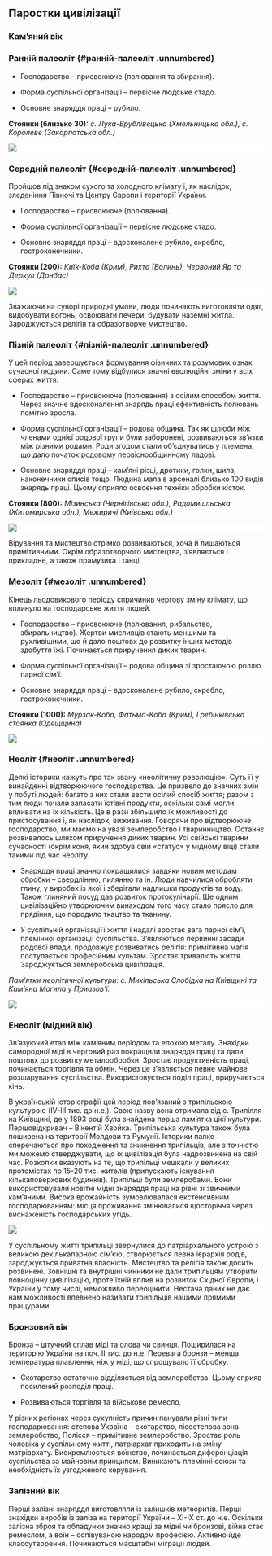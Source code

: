 Паростки цивілізації
--------------------


### Кам’яний вік

### Ранній палеоліт {#ранній-палеоліт .unnumbered}

-   Господарство – присвоююче (полювання та збирання).

-   Форма суспільної організації – первісне людське стадо.

-   Основне знаряддя праці – рубило.

**Стоянки (близько 30):**
*с. Лука-Врублівецька (Хмельницька обл.), с. Королеве (Закарпатська
обл.)*

<div style="background-color: #ffffff;">
<img src="https://rawgit.com/chudaol/ed-era-book-history/master/images/pic1.svg">
</div>


### Середній палеоліт {#середній-палеоліт .unnumbered}

Пройшов під знаком сухого та холодного клімату і, як наслідок,
зледеніння Півночі та Центру Європи і території України.

-   Господарство – присвоююче (полювання).

-   Форма суспільної організації – первісне людське стадо.

-   Основне знаряддя праці – вдосконалене рубило, скребло,
    гостроконечники.

**Стоянки (200):**
*Киїк-Коба (Крим), Рихта (Волинь), Червоний Яр та Деркул (Донбас)*

<div style="background-color: #ffffff;">
<img src="https://rawgit.com/chudaol/ed-era-book-history/master/images/pic2.svg" />
</div>

Зважаючи на суворі природні умови, люди починають виготовляти одяг,
видобувати вогонь, освоювати печери, будувати наземні житла.
Зароджуються релігія та образотворче мистецтво.

### Пізній палеоліт {#пізній-палеоліт .unnumbered}

У цей період завершується формування фізичних та розумових ознак
сучасної людини. Саме тому відбулися значні еволюційні зміни у всіх
сферах життя.

-   Господарство – присвоююче (полювання) з осілим способом життя. Через
    значне вдосконалення знарядь праці ефективність полювань помітно
    зросла.

-   Форма суспільної організації – родова община. Так як шлюби між
    членами однієї родової групи були заборонені, розвиваються зв’язки
    між різними родами. Роди згодом стали об’єднуватись у племена, що
    дало початок родовому первіснообщинному ладові.

-   Основне знаряддя праці – кам’яні різці, дротики, голки, шила,
    наконечники списів тощо. Людина мала в арсеналі близько 100 видів
    знарядь праці. Цьому сприяло освоєння техніки обробки кісток.

**Стоянки (800):**
*Мізинська (Чернігівська обл.), Радомишльська (Житомирська обл.),*
*Межиричі (Київська обл.)*

<div style="background-color: #ffffff;">
<img src="https://rawgit.com/chudaol/ed-era-book-history/master/images/pic3.svg" />
</div>


Вірування та мистецтво стрімко розвиваються, хоча й лишаються
примітивними. Окрім образотворчого мистецтва, з’являється і прикладне, а
також прамузика і танці.

### Мезоліт {#мезоліт .unnumbered}

Кінець льодовикового періоду спричинив чергову зміну клімату, що
вплинуло на господарське життя людей.

-   Господарство – присвоююче (полювання, рибальство, збиральництво).
    Жертви мисливців стають меншими та рухливішими, що й дало поштовх до
    розвитку інших методів здобуття їжі. Починається приручення диких
    тварин.

-   Форма суспільної організації – родова община зі зростаючою роллю
    парної сім’ї.

-   Основне знаряддя праці – вдосконалене рубило, скребло,
    гостроконечники.

**Стоянки (1000):**
*Мурзак-Коба, Фатьма-Коба (Крим), Гребінківська стоянка (Одещщина)*

<div style="background-color: #ffffff;">
<img src="https://rawgit.com/chudaol/ed-era-book-history/master/images/pic4.svg" />
</div>


### Неоліт {#неоліт .unnumbered}

Деякі історики кажуть про так звану «неолітичну революцію». Суть її у
винайденні відтворюючого господарства. Це призвело до значних змін у
побуті людей: багато з них стали вести осілий спосіб життя; разом з тим
люди почали запасати їстівні продукти, оскільки самі могли впливати на
їх кількість. Це в рази збільшило їх можливості до пристосування і, як
наслідок, виживання. Говорячи про відтворююче господарство, ми маємо на
увазі землеробство і тваринництво. Останнє розвивалось шляхом приручення
диких тварин. Усі свійські тварини сучасності (окрім коня, який здобув
свій «статус» у мідному віці) стали такими під час неоліту.

-   Знаряддя праці значно покращилися завдяки новим методам обробки –
    свердлінню, пилянню та ін. Люди навчилися обробляти глину, у виробах
    із якої і зберігали надлишки продуктів та воду. Також глиняний посуд
    дав розвиток протокулінарії. Ще одним цивілізаційно утворюючим
    винаходом того часу стало прясло для прядіння, що породило ткацтво
    та тканину.

-   У суспільній організаціїї життя і надалі зростає вага парної сім’ї,
    племінної організації суспільства. З’являються первинні засади
    родової влади, продовжує розвиватись релігія: примітивна магія
    поступається професійним культам. Зростає тривалість життя.
    Зароджується землеробська цивілізація.

*Пам’ятки неолітичної культури: с. Микільська Слобідка на Київщині та
Кам’яна Могила у Приазов’ї.*

<div style="background-color: #ffffff;">
<img src="https://rawgit.com/chudaol/ed-era-book-history/master/images/pic5.svg" />
</div>


### Енеоліт (мідний вік)

Зв’язуючий етап між кам’яним періодом та епохою металу. Знахідки
самородної міді в черговий раз покращили знаряддя праці та дали поштовх
до розвитку металообробки. Зростає продуктивність праці, починається
торгівля та обмін. Через це з’являється певне майнове розшарування
суспільства. Використовується поділ праці, приручається кінь.

В українській історіографії цей період пов’язаний з трипільскою
культурою (IV-III тис. до н.е.). Свою назву вона отримала від с.
Трипілля на Київщині, де у 1893 році була знайдена перша пам’ятка цієї
культури. Першовідкривач – Вікентій Хвойка. Трипільська культура також
була поширена на території Молдови та Румунії. Історики палко
сперечаються про походження та зникнення трипільців, але з точністю ми
можемо стверджувати, що їх цивілізація була надрозвинена на свій час.
Розкопки вказують на те, що трипільці мешкали у великих протомістах по
15-20 тис. жителів (припускають існування кількаповерхових будинків).
Трипільці були землеробами. Вони використовували новітні мідні знаряддя
праці на рівні зі звичними кам’яними. Висока врожайність зумовлювалася
екстенсивним господарюванням: місця проживання змінювалися щосторіччя
через виснаженість господарських угідь.

<div style="background-color: #ffffff;">
<img  src="https://rawgit.com/chudaol/ed-era-book-history/master/images/pic6.svg" align="center">
</div>

У суспільному житті трипільці звернулися до патріархального устрою з
великою декількапарною сім’єю, створюється певна ієрархія родів,
зароджується приватна власність. Мистецтво та релігія також досить
розвинені. Зовнішні та внутрішні чинники не дали трипільцям утворити
повноцінну цивілізацію, проте їхній вплив на розвиток Східної Європи, і
України у тому числі, неможливо переоцінити. Нестача даних не дає нам
можливості впевнено називати трипільців нашими прямими пращурами.

### Бронзовий вік

Бронза – штучний сплав міді та олова чи свинця. Поширилася на територію
України на поч. ІІ тис. до н.е. Перевага бронзи – менша температура
плавлення, ніж у міді, що спрощувало її обробку.

-   Скотарство остаточно відділяється від землеробства. Цьому сприяв
    посилений розподіл праці.

-   Розвиваються торгівля та військове ремесло.

У різних регіонах через сукупність причин панували різні типи
господарювання: степова Україна – скотарство, лісостепова зона –
землеробство, Полісся – примітивне землеробство. Зростає роль чоловіка у
суспільному житті, патріархат приходить на зміну матріархату.
Виокремлюється воїнство, починається диференціація суспільства за
майновим принципом. Виникають племінні союзи та необхідність їх
узгодженого керування.

### Залізний вік

Перші залізні знаряддя виготовляли із залишків метеоритів. Перші
знахідки виробів із заліза на території України – ХІ-ІХ ст. до н.е.
Оскільки залізна зброя та обладунки значно кращі за мідні чи бронзові,
війна стає ремеслом, а воїн – оспівуваною народом професією. Активно йде
класоутворення. Починаються масштабні міграції людей.
